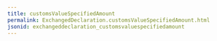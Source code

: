 ```yaml
---
title: customsValueSpecifiedAmount
permalink: ExchangedDeclaration.customsValueSpecifiedAmount.html
jsonid: exchangeddeclaration_customsvaluespecifiedamount
---
```

